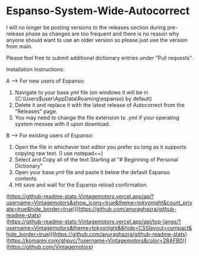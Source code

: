 # Espanso-System-Wide-Autocorrect 

I will no longer be posting versions to the releases section during pre-release phase as changes are too frequent and there is no reason why anyone should want to use an older version so please just use the version from main. 

Please feel free to submit additional dictionary entries under "Pull requests". 

Installation Instructions: 

A -->  For new users of Espanso: 
1. Navigate to your base.yml file (on windows it will be in {C:\Users\$user\AppData\Roaming\espanso} by default) 
2. Delete it and replace it with the latest release of Autocorrect from the "Releases" page. 
3. You may need to change the file extension to .yml if your operating system messes with it upon download. 


B -->  For existing users of Espanso: 
1. Open the file in whichever text editor you prefer so long as it supports copying raw text. (I use notepad++) 
2. Select and Copy all of the text Starting at "# Beginning of Personal Dictionary" 
5. Open your base.yml file and paste it below the default Espanso contents. 
6. Hit save and wait for the Espanso reload confirmation. 






(https://github-readme-stats-Vintagemotors.vercel.app/api?username=Vintagemotors&show_icons=true&theme=tokyonight&count_private=true&hide_border=true)](https://github.com/anuraghazra/github-readme-stats)  
(https://github-readme-stats-Vintagemotors.vercel.app/api/top-langs/?username=Vintagemotors&theme=tokyonight&&hide=CSSlayout=compact&hide_border=true)](https://github.com/anuraghazra/github-readme-stats)  
(https://komarev.com/ghpvc/?username=Vintagemotors&color=28AFB0)](https://github.com/Vintagemotors)  
